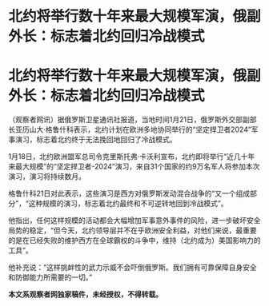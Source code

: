 # 北约将举行数十年来最大规模军演，俄副外长：标志着北约回归冷战模式

# 北约将举行数十年来最大规模军演，俄副外长：标志着北约回归冷战模式

（观察者网讯）据俄罗斯卫星通讯社报道，当地时间1月21日，俄罗斯外交部副部长亚历山大·格鲁什科表示，北约计划在欧洲多地协同举行的“坚定捍卫者2024”军事演习，标志着北约终于无法挽回地回归了冷战模式。

1月18日，北约欧洲盟军总司令克里斯托弗·卡沃利宣布，北约即将举行“近几十年来最大规模”的“坚定捍卫者-2024”演习，来自31个国家的约9万名军人将参加本次演习，演习将持续数月。

格鲁什科21日对此表示，这些演习是西方对俄罗斯发动混合战争的“又一个组成部分”，“这种规模的演习，标志着北约最终和不可逆转地回到冷战模式”。

他指出，任何这样规模的活动都会大幅增加军事意外事件的风险，进一步破坏安全局势的稳定，“但今天，北约领导层并不在乎欧洲安全利益，对他们来说，最重要的是在已经失败的维护西方在全球霸权的斗争中，维持（北约成为）美国影响力的工具”。

他补充说：“这样挑衅性的武力示威不会吓倒俄罗斯。我们拥有可靠保障自身安全和防御能力所需要的一切。”

**本文系观察者网独家稿件，未经授权，不得转载。**

